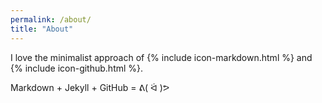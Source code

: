 ```yaml
---
permalink: /about/
title: "About"
---
```


I love the minimalist approach of {% include icon-markdown.html %} and {% include icon-github.html %}.

Markdown + Jekyll + GitHub = ᕕ( ᐛ )ᕗ
